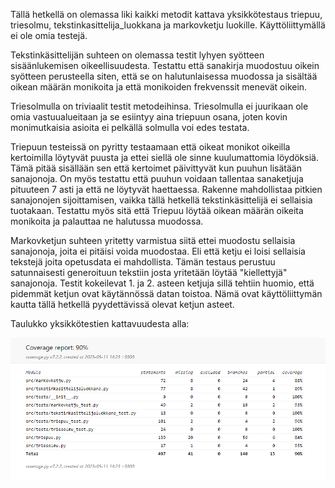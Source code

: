 Tällä hetkellä on olemassa liki kaikki metodit kattava yksikkötestaus triepuu, triesolmu, tekstinkasittelija_luokkana ja markovketju luokille. Käyttöliittymällä
ei ole omia testejä.

Tekstinkäsittelijän suhteen on olemassa testit lyhyen syötteen sisäänlukemisen oikeellisuudesta. Testattu että sanakirja muodostuu oikein syötteen perusteella siten, että se on halutunlaisessa muodossa ja sisältää oikean määrän monikoita ja että monikoiden frekvenssit menevät oikein. 

Triesolmulla on triviaalit testit metodeihinsa. Triesolmulla ei juurikaan ole omia vastuualueitaan ja se esiintyy aina triepuun osana, joten kovin monimutkaisia asioita ei pelkällä solmulla voi edes testata.

Triepuun testeissä on pyritty testaamaan että oikeat monikot oikeilla kertoimilla löytyvät puusta ja ettei siellä ole sinne kuulumattomia löydöksiä. Tämä pitää sisällään sen että kertoimet päivittyvät kun puuhun lisätään sanajonoja. On myös testattu että puuhun voidaan tallentaa sanaketjuja pituuteen 7 asti ja että ne löytyvät haettaessa. Rakenne mahdollistaa pitkien sanajonojen sijoittamisen, vaikka tällä hetkellä tekstinkäsittelijä ei sellaisia tuotakaan. Testattu myös sitä että Triepuu löytää oikean määrän oikeita monikoita ja palauttaa ne halutussa muodossa.

Markovketjun suhteen yritetty varmistua siitä ettei muodostu sellaisia sanajonoja, joita ei pitäisi voida muodostaa. Eli että ketju ei loisi sellaisia tekstejä joita
opetusdata ei mahdollista. Tämän testaus perustuu satunnaisesti generoituun tekstiin josta yritetään löytää "kiellettyjä" sanajonoja. Testit kokeilevat 1. ja 2. asteen ketjuja sillä tehtiin huomio, että pidemmät ketjun ovat käytännössä datan toistoa. Nämä ovat käyttöliittymän kautta tällä hetkellä pyydettävissä olevat ketjun asteet.

Taulukko yksikkötestien kattavuudesta alla:

![coverage_report](https://github.com/arolaeemil/tiralabra/blob/main/kuvat/testikattavuus.PNG)
